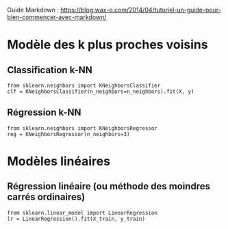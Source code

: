 Guide Markdown : https://blog.wax-o.com/2014/04/tutoriel-un-guide-pour-bien-commencer-avec-markdown/

<h1>Modèle des k plus proches voisins</h1>

## Classification k-NN
<pre><code>from sklearn.neighbors import KNeighborsClassifier
clf = KNeighborsClassifier(n_neighbors=n_neighbors).fit(X, y)</code></pre>

## Régression k-NN
<pre><code>from sklearn.neighbors import KNeighborsRegressor
reg = KNeighborsRegressor(n_neighbors=3)</code></pre>


<h1>Modèles linéaires</h1>

## Régression linéaire (ou méthode des moindres carrés ordinaires)
<pre><code>from sklearn.linear_model import LinearRegression
lr = LinearRegression().fit(X_train, y_train)</code></pre>